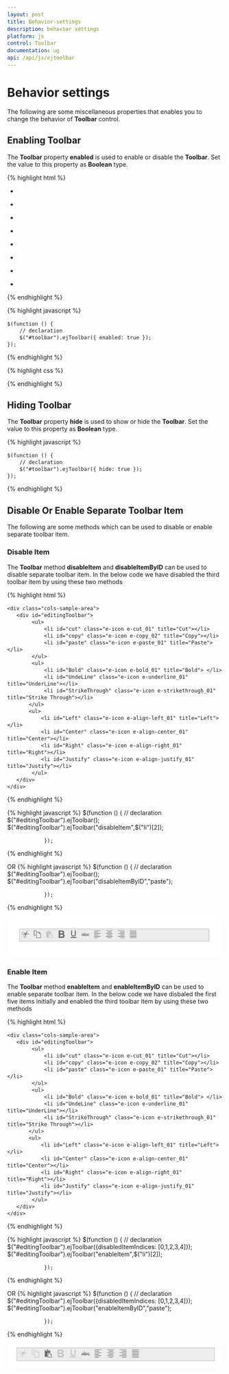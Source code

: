 ```yaml
---
layout: post
title: Behavior-settings
description: behavior settings
platform: js
control: Toolbar
documentation: ug
api: /api/js/ejtoolbar
---
```


# Behavior settings

The following are some miscellaneous properties that enables you to change the behavior of **Toolbar** control.

## Enabling Toolbar

The **Toolbar** property **enabled** is used to enable or disable the **Toolbar**. Set the value to this property as **Boolean** type.

{% highlight html %}

<div class="cols-sample-area">
   <div id="toolbar">
      <ul>
         <li id="Left" title="Left">
            <div class="ToolbarItems LeftAlign_tool"></div>
         </li>
         <li id="Center" title="Center">
            <div class="ToolbarItems CenterAlign_tool"></div>
         </li>
         <li id="Right" title="Right">
            <div class="ToolbarItems RightAlign_tool"></div>
         </li>
         <li id="Justify" title="Justify">
            <div class="ToolbarItems Justify_tool"></div>
         </li>
      </ul>
      <ul>
         <li id="Bold" title="Bold">
            <div class="ToolbarItems Bold_tool"></div>
         </li>
         <li id="Italic" title="Italic">
            <div class="ToolbarItems Italic_tool"></div>
         </li>
         <li id="StrikeThrough" title="Strike Through">
            <div class="ToolbarItems StrikeThrough_tool"></div>
         </li>
         <li id="UndeLine" title="UnderLine">
            <div class="ToolbarItems Underline_tool"></div>
         </li>
      </ul>
   </div>
</div>

{% endhighlight %}

{% highlight javascript %}

    $(function () {
        // declaration
        $("#toolbar").ejToolbar({ enabled: true });
    });

{% endhighlight %}

{% highlight css %}

<style type="text/css" class="cssStyles">
    .darktheme .cols-sample-area .e-tooltxt .ToolbarItems {
        background-image: url('../images/toolbar/ui-icons-metro.png');
    }

    .cols-sample-area .e-tooltxt .ToolbarItems {
        display: block;
        background-image: url('../images/toolbar/ui-icons-dark.png');
        height: 22px;
        width: 22px;
    }

    .e-tooltxt:hover .ToolbarItems, .darktheme .cols-sample-area .e-tooltxt:hover .ToolbarItems {
        background-image: url('../images/toolbar/ui-icons-light.png');
    }

    .ToolbarItems.LeftAlign_tool {
        background-position: -26px -39px;
    }

    .ToolbarItems.CenterAlign_tool {
        background-position: -55px -39px;
    }

    .ToolbarItems.RightAlign_tool {
        background-position: -89px -39px;
    }

    .ToolbarItems.Justify_tool {
        background-position: -123px -39px;
    }

    .ToolbarItems.Bold_tool {
        background-position: -159px -39px;
    }

    .ToolbarItems.Italic_tool {
        background-position: -196px -39px;
    }

    .ToolbarItems.StrikeThrough_tool {
        background-position: -55px -70px;
    }

    .ToolbarItems.Underline_tool {
        background-position: -23px -68px;
    }
</style>


{% endhighlight %}

## Hiding Toolbar 

The **Toolbar** property **hide** is used to show or hide the **Toolbar**. Set the value to this property as **Boolean** type.


{% highlight javascript %}

    $(function () {
        // declaration
        $("#toolbar").ejToolbar({ hide: true });
    });

{% endhighlight %}

## Disable Or Enable Separate Toolbar Item

The following are some methods which can be used to disable or enable separate toolbar item.

### Disable Item

The **Toolbar** method **disableItem** and **disableItemByID** can be used to disable separate toolbar item. In the below code we have disabled the third toolbar item by using these two methods

{% highlight html %}

    <div class="cols-sample-area">
       <div id="editingToolbar">
            <ul>
                <li id="cut" class="e-icon e-cut_01" title="Cut"></li>
                <li id="copy" class="e-icon e-copy_02" title="Copy"></li>
                <li id="paste" class="e-icon e-paste_01" title="Paste"></li>
            </ul>
            <ul>
                <li id="Bold" class="e-icon e-bold_01" title="Bold"> </li>
                <li id="UndeLine" class="e-icon e-underline_01" title="UnderLine"></li>
                <li id="StrikeThrough" class="e-icon e-strikethrough_01" title="Strike Through"></li>
           </ul>
           <ul>
               <li id="Left" class="e-icon e-align-left_01" title="Left"></li>
               <li id="Center" class="e-icon e-align-center_01" title="Center"></li>
               <li id="Right" class="e-icon e-align-right_01" title="Right"></li>
               <li id="Justify" class="e-icon e-align-justify_01" title="Justify"></li>
            </ul>
       </div>
    </div>

{% endhighlight %}

{% highlight javascript %}
        $(function () {
                    // declaration
                    $("#editingToolbar").ejToolbar();
                   $("#editingToolbar").ejToolbar("disableItem",$("li")[2]);
                    
                });

{% endhighlight %}

OR
{% highlight javascript %}
        $(function () {
                    // declaration
                    $("#editingToolbar").ejToolbar();
                    $("#editingToolbar").ejToolbar("disableItemByID","paste");
                    
                });

{% endhighlight %}


![](Behaviour-settings_images/Behaviour-settings1.jpg)

### Enable Item

The **Toolbar** method **enableItem** and **enableItemByID** can be used to enable separate toolbar item. In the below code we have disbaled the first five items initially and enabled the third toolbar item by using these two methods

{% highlight html %}

    <div class="cols-sample-area">
       <div id="editingToolbar">
            <ul>
                <li id="cut" class="e-icon e-cut_01" title="Cut"></li>
                <li id="copy" class="e-icon e-copy_02" title="Copy"></li>
                <li id="paste" class="e-icon e-paste_01" title="Paste"></li>
            </ul>
            <ul>
                <li id="Bold" class="e-icon e-bold_01" title="Bold"> </li>
                <li id="UndeLine" class="e-icon e-underline_01" title="UnderLine"></li>
                <li id="StrikeThrough" class="e-icon e-strikethrough_01" title="Strike Through"></li>
           </ul>
           <ul>
               <li id="Left" class="e-icon e-align-left_01" title="Left"></li>
               <li id="Center" class="e-icon e-align-center_01" title="Center"></li>
               <li id="Right" class="e-icon e-align-right_01" title="Right"></li>
               <li id="Justify" class="e-icon e-align-justify_01" title="Justify"></li>
            </ul>
       </div>
    </div>

{% endhighlight %}

{% highlight javascript %}
        $(function () {
                    // declaration
                   $("#editingToolbar").ejToolbar({disabledItemIndices: [0,1,2,3,4]});
                   $("#editingToolbar").ejToolbar("enableItem",$("li")[2]);
                    
                });

{% endhighlight %}

OR
{% highlight javascript %}
        $(function () {
                    // declaration
                   $("#editingToolbar").ejToolbar({disabledItemIndices: [0,1,2,3,4]});
                    $("#editingToolbar").ejToolbar("enableItemByID","paste");
                    
                });

{% endhighlight %}

![](Behaviour-settings_images/Behaviour-settings2.jpg)